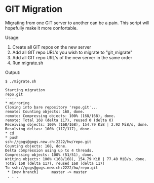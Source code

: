 # GIT Migration
Migrating from one GIT server to another can be a pain.
This script will hopefully make it more confortable.

Usage:
1. Create all GIT repos on the new server
2. Add all GIT repo URL's you wish to migrate to "git_migrate"
3. Add all GIT repo URL's of the new server in the same order
4. Run migrate.sh

Output:
```
$ ./migrate.sh 

Starting migration
repo.git
-----
* mirroring
Cloning into bare repository 'repo.git'...
remote: Counting objects: 168, done.
remote: Compressing objects: 100% (168/168), done.
remote: Total 168 (delta 117), reused 0 (delta 0)
Receiving objects: 100% (168/168), 154.79 KiB | 2.92 MiB/s, done.
Resolving deltas: 100% (117/117), done.
* cd
* push
ssh://gogs@gogs.new.ch:2222/hw/repo.git
Counting objects: 168, done.
Delta compression using up to 4 threads.
Compressing objects: 100% (51/51), done.
Writing objects: 100% (168/168), 154.79 KiB | 77.40 MiB/s, done.
Total 168 (delta 117), reused 168 (delta 117)
To ssh://gogs@gogs.new.ch:2222/hw/repo.git
 * [new branch]      master -> master
 . . .
 ```
